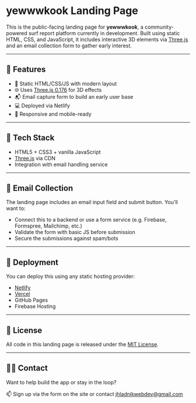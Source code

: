 # yewwwkook Landing Page

This is the public-facing landing page for **yewwwkook**, a community-powered surf report platform currently in development. Built using static HTML, CSS, and JavaScript, it includes interactive 3D elements via [Three.js](https://threejs.org) and an email collection form to gather early interest.

---

## 🌊 Features

- 🎨 Static HTML/CSS/JS with modern layout
- 🌐 Uses [Three.js 0.176](https://unpkg.com/three@0.176/build/three.module.js) for 3D effects
- 📬 Email capture form to build an early user base
- 💻 Deployed via Netlify
- 📱 Responsive and mobile-ready

---

## 🧰 Tech Stack

- HTML5 + CSS3 + vanilla JavaScript
- [Three.js](https://threejs.org/) via CDN
- Integration with email handling service

---

## 📩 Email Collection

The landing page includes an email input field and submit button. You'll want to:

- Connect this to a backend or use a form service (e.g. Firebase, Formspree, Mailchimp, etc.)
- Validate the form with basic JS before submission
- Secure the submissions against spam/bots

---

## 🚀 Deployment

You can deploy this using any static hosting provider:

- [Netlify](https://netlify.com)
- [Vercel](https://vercel.com)
- GitHub Pages
- Firebase Hosting

---

## 📝 License

All code in this landing page is released under the [MIT License](LICENSE).

---

## 🙋‍♂️ Contact

Want to help build the app or stay in the loop?

📫 Sign up via the form on the site or contact [jhladnikwebdev@gmail.com](jhladnikwebdev@gmail.com)